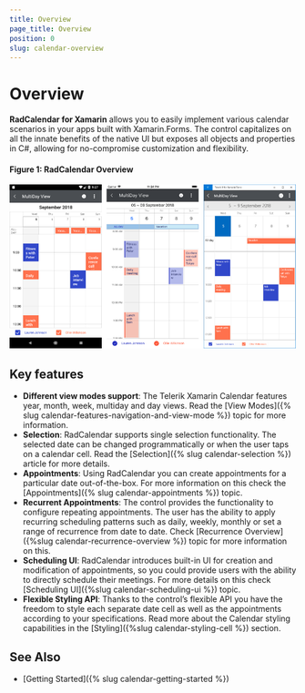 ```yaml
---
title: Overview
page_title: Overview
position: 0
slug: calendar-overview
---
```


# Overview #

**RadCalendar for Xamarin** allows you to easily implement various calendar scenarios in your apps built with Xamarin.Forms. The control capitalizes on all the innate benefits of the native UI but exposes all objects and properties in C#, allowing for no-compromise customization and flexibility.

#### Figure 1: RadCalendar Overview

![Calendar Overview](images/calendar-overview.png "Calendar Overview")

## Key features ##

* **Different view modes support**: The Telerik Xamarin Calendar features year, month, week, multiday and day views. Read the [View Modes]({% slug calendar-features-navigation-and-view-mode %}) topic for more information.
* **Selection**: RadCalendar supports single selection functionality. The selected date can be changed programmatically or when the user taps on a calendar cell. Read the [Selection]({% slug calendar-selection %}) article for more details.
* **Appointments**: Using RadCalendar you can create appointments for a particular date out-of-the-box. For more information on this check the [Appointments]({% slug calendar-appointments %}) topic.
* **Recurrent Appointments**: The control provides the functionality to configure repeating appointments. The user has the ability to apply recurring scheduling patterns such as daily, weekly, monthly or set a range of recurrence from date to date. Check [Recurrence Overview]({%slug calendar-recurrence-overview %}) topic for more information on this.
* **Scheduling UI**: RadCalendar introduces built-in UI for creation and modification of appointments, so you could provide users with the ability to directly schedule their meetings. For more details on this check [Scheduling UI]({%slug calendar-scheduling-ui %}) topic.
* **Flexible Styling API**: Thanks to the control’s flexible API you have the freedom to style each separate date cell as well as the appointments according to your specifications. Read more about the Calendar styling capabilities in the [Styling]({%slug calendar-styling-cell %}) section.

## See Also

- [Getting Started]({% slug calendar-getting-started %})